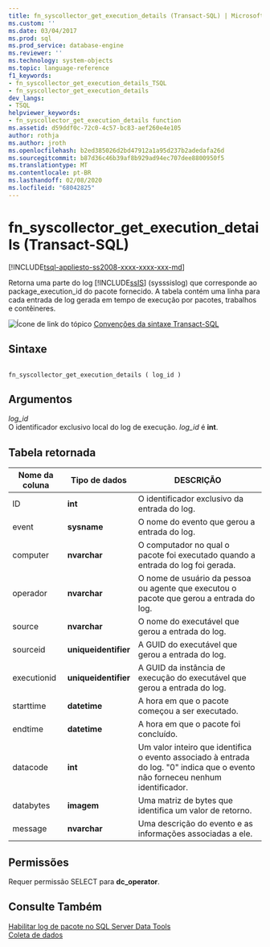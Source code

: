 ```yaml
---
title: fn_syscollector_get_execution_details (Transact-SQL) | Microsoft Docs
ms.custom: ''
ms.date: 03/04/2017
ms.prod: sql
ms.prod_service: database-engine
ms.reviewer: ''
ms.technology: system-objects
ms.topic: language-reference
f1_keywords:
- fn_syscollector_get_execution_details_TSQL
- fn_syscollector_get_execution_details
dev_langs:
- TSQL
helpviewer_keywords:
- fn_syscollector_get_execution_details function
ms.assetid: d59ddf0c-72c0-4c57-bc83-aef260e4e105
author: rothja
ms.author: jroth
ms.openlocfilehash: b2ed385026d2bd47912a1a95d237b2adedafa26d
ms.sourcegitcommit: b87d36c46b39af8b929ad94ec707dee8800950f5
ms.translationtype: MT
ms.contentlocale: pt-BR
ms.lasthandoff: 02/08/2020
ms.locfileid: "68042825"
---
```

# <a name="fn_syscollector_get_execution_details-transact-sql"></a>fn_syscollector_get_execution_details (Transact-SQL)
[!INCLUDE[tsql-appliesto-ss2008-xxxx-xxxx-xxx-md](../../includes/tsql-appliesto-ss2008-xxxx-xxxx-xxx-md.md)]

  Retorna uma parte do log [!INCLUDE[ssIS](../../includes/ssis-md.md)] (sysssislog) que corresponde ao package_execution_id do pacote fornecido. A tabela contém uma linha para cada entrada de log gerada em tempo de execução por pacotes, trabalhos e contêineres.  
  
 ![Ícone de link do tópico](../../database-engine/configure-windows/media/topic-link.gif "Ícone de link do tópico") [Convenções da sintaxe Transact-SQL](../../t-sql/language-elements/transact-sql-syntax-conventions-transact-sql.md)  
  
## <a name="syntax"></a>Sintaxe  
  
```  
  
fn_syscollector_get_execution_details ( log_id )  
```  
  
## <a name="arguments"></a>Argumentos  
 *log_id*  
 O identificador exclusivo local do log de execução. *log_id* é **int**.  
  
## <a name="table-returned"></a>Tabela retornada  
  
|Nome da coluna|Tipo de dados|DESCRIÇÃO|  
|-----------------|---------------|-----------------|  
|ID|**int**|O identificador exclusivo da entrada do log.|  
|event|**sysname**|O nome do evento que gerou a entrada do log.|  
|computer|**nvarchar**|O computador no qual o pacote foi executado quando a entrada do log foi gerada.|  
|operador|**nvarchar**|O nome de usuário da pessoa ou agente que executou o pacote que gerou a entrada do log.|  
|source|**nvarchar**|O nome do executável que gerou a entrada do log.|  
|sourceid|**uniqueidentifier**|A GUID do executável que gerou a entrada do log.|  
|executionid|**uniqueidentifier**|A GUID da instância de execução do executável que gerou a entrada do log.|  
|starttime|**datetime**|A hora em que o pacote começou a ser executado.|  
|endtime|**datetime**|A hora em que o pacote foi concluído.|  
|datacode|**int**|Um valor inteiro que identifica o evento associado à entrada do log. "0" indica que o evento não forneceu nenhum identificador.|  
|databytes|**imagem**|Uma matriz de bytes que identifica um valor de retorno.|  
|message|**nvarchar**|Uma descrição do evento e as informações associadas a ele.|  
  
## <a name="permissions"></a>Permissões  
 Requer permissão SELECT para **dc_operator**.  
  
## <a name="see-also"></a>Consulte Também  
 [Habilitar log de pacote no SQL Server Data Tools](../../integration-services/performance/integration-services-ssis-logging.md#server_logging)   
 [Coleta de dados](../../relational-databases/data-collection/data-collection.md)  
  
  
